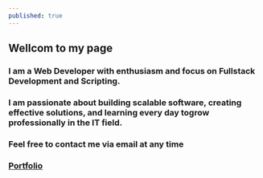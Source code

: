 ```yaml
---
published: true
---
```

## Wellcom to my page

### I am a Web Developer with enthusiasm and focus on Fullstack  Development and Scripting.

### I am passionate about building scalable software, creating effective solutions, and learning every day togrow professionally in the IT field.

### Feel free to contact me via email at any time

### <a href="{{ site.baseurl }}/about">Portfolio</a>

